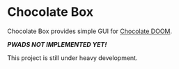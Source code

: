 # Chocolate Box
Chocolate Box provides simple GUI for [Chocolate DOOM](https://github.com/chocolate-doom/chocolate-doom).

***PWADS NOT IMPLEMENTED YET!***

This project is still under heavy development.
